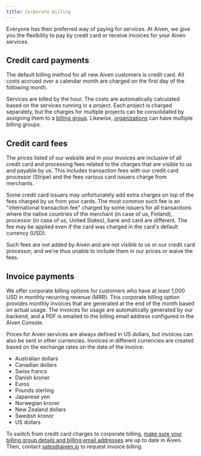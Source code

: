 ```yaml
---
title: Corporate billing
---
```


Everyone has their preferred way of paying for services. At Aiven, we
give you the flexibility to pay by credit card or receive invoices for
your Aiven services.

## Credit card payments

The default billing method for all new Aiven customers is credit card.
All costs accrued over a calendar month are charged on the first day of
the following month.

Services are billed by the hour. The costs are automatically calculated
based on the services running in a project. Each project is charged
separately, but the charges for multiple projects can be consolidated by
assigning them to a
[billing group](/docs/platform/concepts/billing-groups). Likewise,
[organizations](/docs/platform/concepts/projects_accounts_access) can have multiple billing groups.

## Credit card fees

The prices listed of our website and in your invoices are inclusive of
all credit card and processing fees related to the charges that are
visible to us and payable by us. This includes transaction fees with our
credit card processor (Stripe) and the fees various card issuers charge
from merchants.

Some credit card issuers may unfortunately add extra charges on top of
the fees charged by us from your cards. The most common such fee is an
\"international transaction fee\" charged by some issuers for all
transactions where the native countries of the merchant (in case of us,
Finland), processor (in case of us, United States), bank and card are
different. The fee may be applied even if the card was charged in the
card's default currency (USD).

Such fees are not added by Aiven and are not visible to us or our credit
card processor, and we're thus unable to include them in our prices or
waive the fees.

## Invoice payments

We offer corporate billing options for customers who have at least 1,000
USD in monthly recurring revenue (MRR). This corporate billing option
provides monthly invoices that are generated at the end of the month
based on actual usage. The invoices for usage are automatically
generated by our backend, and a PDF is emailed to the billing email
address configured in the Aiven Console.

Prices for Aiven services are always defined in US dollars, but invoices
can also be sent in other currencies. Invoices in different currencies
are created based on the exchange rates on the date of the invoice:

-   Australian dollars
-   Canadian dollars
-   Swiss francs
-   Danish kroner
-   Euros
-   Pounds sterling
-   Japanese yen
-   Norwegian kroner
-   New Zealand dollars
-   Swedish kronor
-   US dollars

To switch from credit card charges to corporate billing,
[make sure your billing group details and billing email addresses](/docs/platform/howto/use-billing-groups) are up to date in Aiven. Then, contact [sales@aiven.io](mailto:sales@aiven.io) to
request invoice billing.
